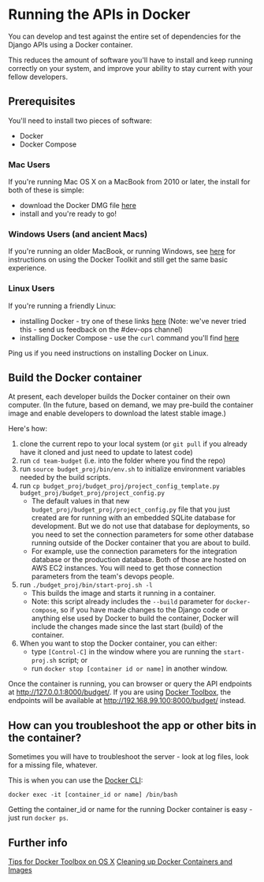 # Running the APIs in Docker
You can develop and test against the entire set of dependencies for the Django APIs using a Docker container.

This reduces the amount of software you'll have to install and keep running correctly on your system, and improve your ability to stay current with your fellow developers.

## Prerequisites
You'll need to install two pieces of software:
- Docker
- Docker Compose

### Mac Users
If you're running Mac OS X on a MacBook from 2010 or later, the install for both of these is simple:
- download the Docker DMG file [here](https://docs.docker.com/docker-for-mac/install/)
- install and you're ready to go!

### Windows Users (and ancient Macs)
If you're running an older MacBook, or running Windows, see [here](https://github.com/hackoregon/devops-17/blob/master/HOWTO%20Guides/HOWTO-Docker-on-OSX-with-Docker-Toolbox.md) for instructions on using the Docker Toolkit and still get the same basic experience.

### Linux Users
If you're running a friendly Linux:
- installing Docker - try one of these links [here](https://www.docker.com/community-edition) (Note: we've never tried this - send us feedback on the #dev-ops channel)
- installing Docker Compose - use the `curl` command you'll find [here](https://github.com/docker/compose/releases)

Ping us if you need instructions on installing Docker on Linux.

## Build the Docker container
At present, each developer builds the Docker container on their own computer.  (In the future, based on demand, we may pre-build the container image and enable developers to download the latest stable image.)

Here's how:

1. clone the current repo to your local system (or `git pull` if you already have it cloned and just need to update to latest code)
2. run `cd team-budget` (i.e. into the folder where you find the repo)
3. run `source budget_proj/bin/env.sh` to initialize environment variables needed by the build scripts.
4. run `cp budget_proj/budget_proj/project_config_template.py budget_proj/budget_proj/project_config.py`
    - The default values in that new `budget_proj/budget_proj/project_config.py` file that you just created are for running with an embedded SQLite database for development. But we do not use that database for deployments, so you need to set the connection parameters for some other database running outside of the Docker container that you are about to build.
    - For example, use the connection parameters for the integration database or the production database. Both of those are hosted on AWS EC2 instances. You will need to get those connection parameters from the team's devops people.
5. run `./budget_proj/bin/start-proj.sh -l`
    - This builds the image and starts it running in a container.
    - Note: this script already includes the `--build` parameter for `docker-compose`, so if you have made changes to the Django code or anything else used by Docker to build the container, Docker will include the changes made since the last start (build) of the container.
6. When you want to stop the Docker container, you can either:
    - type `[Control-C]` in the window where you are running the `start-proj.sh` script; or
    - run `docker stop [container id or name]` in another window.

Once the container is running, you can browser or query the API endpoints at http://127.0.0.1:8000/budget/.  If you are using [Docker Toolbox](https://www.docker.com/products/docker-toolbox), the endpoints will be available at http://192.168.99.100:8000/budget/ instead.

## How can you troubleshoot the app or other bits in the container?

Sometimes you will have to troubleshoot the server - look at log files, look for a missing file, whatever.

This is when you can use the [Docker CLI](https://docs.docker.com/engine/reference/commandline/cli/):

```
docker exec -it [container_id or name] /bin/bash
```

Getting the container_id or name for the running Docker container is easy - just run `docker ps`.

## Further info
[Tips for Docker Toolbox on OS X](https://github.com/hackoregon/devops-17/blob/master/HOWTO%20Guides/HOWTO-Docker-on-OSX-with-Docker-Toolbox.md)
[Cleaning up Docker Containers and Images](https://github.com/hackoregon/devops-17/blob/master/HOWTO%20Guides/HOWTO%20Cleanup%20Docker%20Containers%20and%20Images.md)
